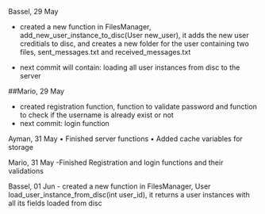Bassel, 29 May

- created a new function in FilesManager, add_new_user_instance_to_disc(User new_user), it adds the new user creditials to disc, and creates a new folder for the user containing two files, sent_messages.txt and received_messages.txt

- next commit will contain: 
     loading all user instances from disc to the server
     
 ##Mario, 29 May
 - created registration function, function to validate password and function to check if the username is already exist or not
 - next commit: 
     login function


Ayman, 31 May
    • Finished server functions
    • Added cache variables for storage
    
Mario, 31 May
     -Finished Registration and login functions and their validations


Bassel, 01 Jun
    - created a new function in FilesManager, User load_user_instance_from_disc(int user_id), it returns a user instances with all its fields loaded from disc
    
  